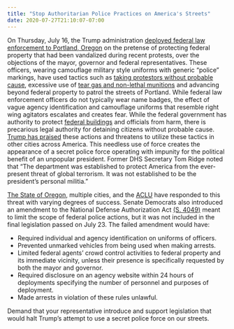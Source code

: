 ```yaml
---
title: "Stop Authoritarian Police Practices on America's Streets"
date: 2020-07-27T21:10:07-07:00
---
```

On Thursday, July 16, the Trump administration [deployed federal law enforcement to Portland, Oregon](https://www.kgw.com/article/news/investigations/who-are-these-federal-officers-sent-to-portland-to-deal-with-protesters/283-b2c3b375-cd6a-4e8a-b2c3-25cbbb911335) on the pretense of protecting federal property that had been vandalized during recent protests, over the objections of the mayor, governor and federal representatives. These officers, wearing camouflage military style uniforms with generic “police” markings, have used tactics such as [taking protestors without probable cause](https://www.washingtonpost.com/nation/2020/07/17/portland-protests-federal-arrests/), excessive use of [tear gas and non-lethal munitions](https://www.oregonlive.com/news/2020/07/police-shoot-portland-protester-in-head-with-impact-weapon-causing-severe-injuries.html) and advancing beyond federal property to patrol the streets of Portland. While federal law enforcement officers do not typically wear name badges, the effect of vague agency identification and camouflage uniforms that resemble right wing agitators escalates and creates fear. While the federal government has authority to protect [federal buildings](https://www.wsj.com/articles/the-portland-protests-trump-administration-and-federal-authority-11595272360) and officials from harm, there is precarious legal authority for detaining citizens without probable cause. [Trump has praised](https://www.nytimes.com/2020/07/20/us/politics/trump-chicago-portland-federal-agents.html) these actions and threatens to utilize these tactics in other cities across America. This needless use of force creates the appearance of a secret police force operating with impunity for the political benefit of an unpopular president. Former DHS Secretary Tom Ridge noted that “The department was established to protect America from the ever-present threat of global terrorism. It was not established to be the president’s personal militia.”

[The State of Oregon](https://www.washingtonpost.com/nation/2020/07/18/portland-oreland-ag-lawsuit/), multiple cities, and the [ACLU](https://www.google.com/amp/s/www.kgw.com/amp/article/news/local/protests/portland-protests-lawsuit-journalists-legal-observers-federal-officers/283-590f21b6-aac0-410e-81c8-b784c3a5eaa0) have responded to this threat with varying degrees of success. Senate Democrats also introduced an amendment to the National Defense Authorization Act [(S. 4049)](https://www.congress.gov/bill/116th-congress/senate-bill/4049/amendments?searchResultViewType=expanded) meant to limit the scope of federal police actions, but it was not included in the final legislation passed on July 23. The failed amendment would have:

- Required individual and agency identification on uniforms of officers.
- Prevented unmarked vehicles from being used when making arrests.
- Limited federal agents’ crowd control activities to federal property and its immediate vicinity, unless their presence is specifically requested by both the mayor and governor.
- Required disclosure on an agency website within 24 hours of deployments specifying the number of personnel and purposes of deployment.
- Made arrests in violation of these rules unlawful.

Demand that your representative introduce and support legislation that would halt Trump’s attempt to use a secret police force on our streets.

